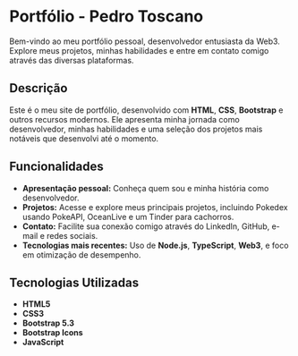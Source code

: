 # Portfólio - Pedro Toscano

Bem-vindo ao meu portfólio pessoal, desenvolvedor entusiasta da Web3. Explore meus projetos, minhas habilidades e entre em contato comigo através das diversas plataformas.

## Descrição

Este é o meu site de portfólio, desenvolvido com **HTML**, **CSS**, **Bootstrap** e outros recursos modernos. Ele apresenta minha jornada como desenvolvedor, minhas habilidades e uma seleção dos projetos mais notáveis que desenvolvi até o momento.

## Funcionalidades

- **Apresentação pessoal:** Conheça quem sou e minha história como desenvolvedor.
- **Projetos:** Acesse e explore meus principais projetos, incluindo Pokedex usando PokeAPI, OceanLive e um Tinder para cachorros.
- **Contato:** Facilite sua conexão comigo através do LinkedIn, GitHub, e-mail e redes sociais.
- **Tecnologias mais recentes:** Uso de **Node.js**, **TypeScript**, **Web3**, e foco em otimização de desempenho.

## Tecnologias Utilizadas

- **HTML5**
- **CSS3**
- **Bootstrap 5.3**
- **Bootstrap Icons**
- **JavaScript**
  